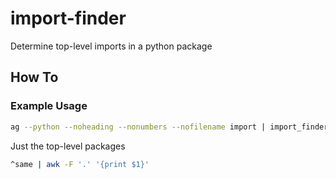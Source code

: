 # import-finder
Determine top-level imports in a python package

## How To

### Example Usage

```bash
ag --python --noheading --nonumbers --nofilename import | import_finder
```

Just the top-level packages

```bash
^same | awk -F '.' '{print $1}'
```
